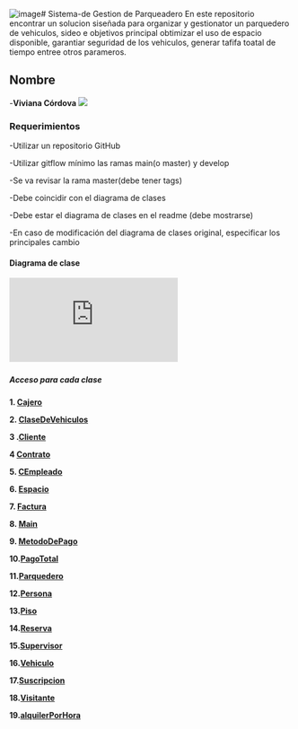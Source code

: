 <img width="4676" height="1964" alt="image" src="https://github.com/user-attachments/assets/d90734d3-5c92-44c3-bd50-a82faadba72f" /># Sistema-de Gestion de Parqueadero
En este repositorio encontrar  un solucion siseñada para organizar y gestionator un parquedero de vehiculos, sideo e objetivos principal obtimizar el uso de espacio disponible, garantiar seguridad de los vehiculos, generar tafifa toatal de tiempo entree otros parameros.

## Nombre 
-**Viviana Córdova** 
![](https://github.com/user-attachments/assets/bb00fac4-8bbe-490c-af7d-d4cc7a3ee53c)
### Requerimientos

-Utilizar un repositorio GitHub

-Utilizar gitflow  mínimo las ramas main(o master) y develop

-Se va revisar la rama master(debe tener tags)

-Debe coincidir con el diagrama de clases

-Debe estar el diagrama de clases en el readme (debe mostrarse)

-En caso de modificación del diagrama de clases original, especificar los
principales cambio

#### Diagrama de clase

![Diagrama de clases UML](https://github.com/vivinaCordova/Sistema-de-Gesti-n-de-Parqueadero-/blob/main/Diagrama_De_Clases_Sistema_De_Parquedero.pdf)

##### Acceso para cada clase
**1. [Cajero](src/Cajero.java)**

**2. [ClaseDeVehiculos](src/ClaseDeVehiculo.java)**

**3 .[Cliente](src/Cliente.java)**

**4  [Contrato](src/Contrato.java)**

**5. [CEmpleado](src/CEmpleado.java)**

**6. [Espacio](src/Espacio.java)**

**7. [Factura](src/Factura.java)**

**8. [Main](src/Main.java)**

**9. [MetodoDePago](src/MetodoDePago.java)**

**10.[PagoTotal](src/PagoTotal.java)**

**11.[Parquedero](src/Parquedero.java)**

**12.[Persona](src/Persona.java)**

**13.[Piso](src/Piso.java)**

**14.[Reserva](src/Reserva.java)**

**15.[Supervisor](src/Supervisor.java)**

**16.[Vehiculo](src/Vehiculo.java)**

**17.[Suscripcion](src/Suscripcion.java)**

**18.[Visitante](src/Visitante.java)**

**19.[alquilerPorHora](src/alquilerPorHora.java)**




